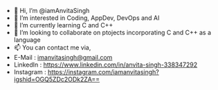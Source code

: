 - 👋 Hi, I’m @iamAnvitaSingh
- 👀 I’m interested in Coding, AppDev, DevOps and AI
- 🌱 I’m currently learning C and C++
- 💞️ I’m looking to collaborate on ptojects incorporating C and C++ as a language
- 📫 You can contact me via,
-    E-Mail : imanvitasingh@gmail.com
-    LinkedIn : https://www.linkedin.com/in/anvita-singh-338347292
-    Instagram : https://instagram.com/iamanvitasingh?igshid=OGQ5ZDc2ODk2ZA==

<!---
iamAnvitaSingh/iamAnvitaSingh is a ✨ special ✨ repository because its `README.md` (this file) appears on your GitHub profile.
You can click the Preview link to take a look at your changes.
--->
